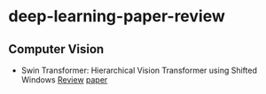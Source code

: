 deep-learning-paper-review
==========================
Computer Vision
---------------
* Swin Transformer: Hierarchical Vision Transformer using Shifted Windows [Review](https://halved-argument-df9.notion.site/Swin-Transformer-Hierarchical-Vision-Transformer-using-Shifted-Windows-617bdff876b146f6848693c97adfb54a?pvs=4, "swint review") [paper](https://arxiv.org/abs/2103.14030)
